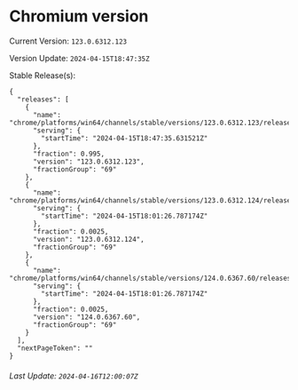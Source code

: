 # Chromium version

Current Version: `123.0.6312.123`

Version Update: `2024-04-15T18:47:35Z`

Stable Release(s):
```
{
  "releases": [
    {
      "name": "chrome/platforms/win64/channels/stable/versions/123.0.6312.123/releases/1713206855",
      "serving": {
        "startTime": "2024-04-15T18:47:35.631521Z"
      },
      "fraction": 0.995,
      "version": "123.0.6312.123",
      "fractionGroup": "69"
    },
    {
      "name": "chrome/platforms/win64/channels/stable/versions/123.0.6312.124/releases/1713204086",
      "serving": {
        "startTime": "2024-04-15T18:01:26.787174Z"
      },
      "fraction": 0.0025,
      "version": "123.0.6312.124",
      "fractionGroup": "69"
    },
    {
      "name": "chrome/platforms/win64/channels/stable/versions/124.0.6367.60/releases/1713204086",
      "serving": {
        "startTime": "2024-04-15T18:01:26.787174Z"
      },
      "fraction": 0.0025,
      "version": "124.0.6367.60",
      "fractionGroup": "69"
    }
  ],
  "nextPageToken": ""
}
```

###### Last Update: `2024-04-16T12:00:07Z`
        